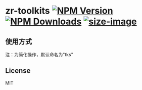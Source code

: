 # zr-toolkits [![NPM Version][npm-image]][npm-url] [![NPM Downloads][downloads-image]][downloads-url] [![size-image]][size-url]

[size-image]: https://badgen.net/bundlephobia/minzip/zr-toolkits
[size-url]: https://bundlephobia.com/result?p=zr-toolkits
[npm-image]: https://badgen.net/npm/v/zr-toolkits
[npm-url]: https://npmjs.org/package/zr-toolkits
[downloads-image]: https://badgen.net/npm/dt/zr-toolkits
[downloads-url]: https://npmjs.org/package/zr-toolkits

## 使用方式
注：为简化操作，默认命名为"tks"

<!-- ```js
npm install --save js-toolkits
```

### ES6
```js
import tks from 'js-toolkits'
tks.trim('test')
```
### CommonJS
```js
var tks = require('js-toolkits');
tks.trim('test')
```
### AMD
```js
require(['js-toolkits'],function(tks){
 tks.trim('test')
})
```
### CMD
```js
seajs.use('js-toolkits',function(undefined){
    //插件没有遵循CMD规范，这里的tks是全局的
    tks.trim('test')
});
```
### 直接引入
```js
<script src="js-toolkits.min.js"></script>
tks.trim('test')
```
## 方法说明
方法名|用途|描述
---|:-:|---
trim|字符串去空格|@param str {String} 需要处理的字符串<br>@param type {Boolean} 是否去除所有空格
each|遍历数值、对象|@param obj {Object\|Array} 遍历对象<br>@param callback {Function} 回调函数，第一个参数为val，第二个为key，这里与jquery相反
param|对象转url参数|@param obj {Object\|Array} 需要转换的对象
get|获取url参数|@param 参数为空时，获取当前url所有参数；<br>@param 参数为1个时，获取当前url的指定参数；<br>@param 参数为2个且第二个参数不为true时，获取指定url的指定参数；<br>@param 参数为2个且第二个参数为true时，获取指定url的所有参数；
test|常用字符串检测|@param type {String} 类型<br>@param str {String} 需要检测的字符串
storage| 操作sessionStorage、<br>localStorage、cookie|@param type {String\|Number} 类型(默认sessionStorage 0)，其他localStorage 1、cookie 2 这里使用了作者的另外一个小插件，具体请参考https://github.com/weijhfly/js-utils/tree/master/storage-util
min|数组最小值|@param arr {Array} 数组
max|数组最大值|@param arr {Array} 数组
sort|数组升降排序|@param arr {Array} 数组<br>@param type {Boolean} 非false、0、''、null、undefined开启降序
eq|比较两个值<br>是否相等|@param obj1 {Any}<br>@param obj2 {Any}
ajax|封装ajax方法|@param options.type {String} get或者post请求,默认get<br>@param options.url {String} 请求路径,默认当前路径<br>@param options.async {String} 同步或异步，默认true 异步<br>@param options.data {Any} 参数，可以是对象、FormData、Blob等<br>@param options.headers {Object} 设置请求头<br>@param options.timeout {Number} 超时时间，默认0，无限制，超时触发error<br>@param options.dataType {String} 响应数据的类型，默认json<br>@param options.success {Function} ajax的成功回调，返回response、options、当前XMLHttpRequest实例<br>@param options.error {Function} ajax的失败回调，返回status/'not support ajax'/'timeout'、options、当前XMLHttpRequest实例
ajaxSetup|全局设置ajax|所有回调函数返回false会阻止下一步执行<br>@param before {Function} ajax发起请求之前，返回options、xhr，可统一修改options<br>@param after {Function} ajax成功返回之后，返回response、options、xhr，可统一修改response<br>@param error {Function} ajax失败回调，返回status、options、xhr

## 代码示例
```js
/**
 * trim 字符串去除空格
 * @param str {String} 需要处理的字符串
 * @param type {Boolean} 是否去除所有空格
 */
console.log('trim-----------');

let str1 = tks.trim(' trim ');
let str2 = tks.trim(' trim test ',true);

console.log(str1);
console.log(str2);

/**
 * each 遍历数组及对象
 * @param obj {Object|Array} 遍历对象
 * @param callback {Function} 回调函数，第一个参数为val，第二个为key，这里与jquery相反
 */
console.log('each-----------');

tks.each({aa:1, bb:2, cc:3},(v,i) => {
    console.log(v,i);
})
tks.each([1,3,5,7,9],(v,i) => {
    console.log(v,i);
})

/**
 * param 对象转url参数
 * @param obj {Object|Array} 需要转换的对象
 */
console.log('param-----------');

let p = tks.param({name:'li', age:18});

console.log(p);

/**
 * get 获取url参数
 * @param 参数为空时，获取当前url所有参数；
 * @param 参数为1个时，获取当前url的指定参数；
 * @param 参数为2个且第二个参数不为true时，获取指定url的指定参数；
 * @param 参数为2个且第二个参数为true时，获取指定url的所有参数；
 */
console.log('get-----------');

let arg1 = tks.get();//所有参数
let arg2 = tks.get('name');//指定参数
let arg3 = tks.get('www.baidu.com?xx=1','xx');//指定url，指定参数
let arg4 = tks.get('www.baidu.com?xx=1&yy=2&zz=3',true);//指定url，所有参数

console.log(arg1);
console.log(arg2);
console.log(arg3);
console.log(arg4);

/**
 * test 常用字符串检测
 * @param type {String} 类型
 * @param str {String} 需要检测的字符串
 */
console.log('test-----------');

let test1 = tks.test('phone','18888888888');
let test2 = tks.test('phone','123456');
let test3 = tks.test('email','123456com');
let test4 = tks.test('email','123456@qq.com');

console.log(test1);
console.log(test2);
console.log(test3);
console.log(test4);

/**
 * storage 操作sessionStorage、localStorage、cookie
 * 这里使用了作者的另外一个小插件，具体请参考https://github.com/weijhfly/js-utils/tree/master/storage-util
 * @param type {String|Number} 类型(默认sessionStorage 0)，其他localStorage 1、cookie 2
 */
console.log('storage-----------');

//注：Chrome不支持本地html设置cookie
tks.storage().set('msg','你翩翩地路过').get('msg',function(msg){
    console.log(msg);
}).setType(1).set('msg','以为不曾留下什么').get('msg',function(msg){
    console.log(msg);
}).setType(2).set('msg','却在我心里有了思念').get('msg',function(msg){
    console.log(msg);
}).setType().set('msg','若你还记得').get('msg',function(msg){
    console.log(msg);
}).setType(1).set('msg','那个蝉鸣的夏天').get('msg',function(msg){
    console.log(msg);
}).setType(2).set('msg','有一个你，也有一个我').get('msg',function(msg){
    console.log(msg);
})

/**
 * min max 数组中最小最大数值
 * @param arr {Array} 数组
 */
console.log('min max-----------');
let min = tks.min([1,3,5,7,9]);
let max = tks.max([2,4,6,8,10]);

console.log(min,max);

/**
 * sort 数组sort方法的修复版，支持升序降序
 * @param arr {Array} 数组
 * @param type {Boolean} 非false、0、''、null、undefined开启降序
 */
console.log('sort-----------');

let sort1 = [0,1,5,10,15].sort();
let sort2 = tks.sort([0,1,5,10,15]);
let sort3 = tks.sort([0,1,5,10,15],true);

console.log(sort1);
console.log(sort2);
console.log(sort3);

/**
 * eq 比较两个值是否相等(主要参考了underscore)
 * @param obj1 {Any}
 * @param obj2 {Any}
 */
console.log('eq-----------');

let e1 = tks.eq(1,1);
let e2 = tks.eq(NaN,NaN);
let e3 = tks.eq([],[]);
let e4 = tks.eq({x: 1},{y: 2});

console.log(e1);
console.log(e2);
console.log(e3);
console.log(e4);

/**
 * ajaxSetup 全局设置ajax
 * 所有回调函数返回false会阻止下一步执行
 * @param before {Function} ajax发起请求之前，返回options、xhr，可统一修改options
 * @param after {Function} ajax成功返回之后，返回response、options、xhr，可统一修改response
 * @param error {Function} ajax失败回调，返回status、options、xhr
 */
console.log('ajaxSetup-----------');

tks.ajaxSetup.before = (options) => {
    console.log('ajaxSetup before')
    options.data.ajaxSetup = 1;
    //return false;
}
tks.ajaxSetup.after = (data) => {
    console.log('ajaxSetup after', data.match(/js-toolkits/)[0])
    //return false;
}
tks.ajaxSetup.error = (status) => {
    console.log('ajaxSetup error', status)
    //return false;
}

/**
 * ajax 封装ajax方法
 * @param options.type {String} get或者post请求,默认get
 * @param options.url {String} 请求路径,默认当前路径
 * @param options.async {String} 同步或异步，默认true 异步
 * @param options.data {Any} 参数，可以是对象、FormData、Blob等
 * @param options.headers {Object} 设置请求头
 * @param options.timeout {Number} 超时时间，默认0，无限制，超时触发error
 * @param options.dataType {String} 响应数据的类型，默认json
 * @param options.success {Function} ajax的成功回调，返回response、options、当前XMLHttpRequest实例
 * @param options.error {Function} ajax的失败回调，返回status/'not support ajax'/'timeout'、options、当前XMLHttpRequest实例
 */
console.log('ajax-----------');

tks.ajax({
    type: 'get',
    url: '',
    data: {test: 1},
    dataType: 'text',
    success: function(data, options, xhr){
        console.log(data.match(/js-toolkits/)[0], options, xhr);
    }
})

tks.ajax({
    type: 'post',
    url: '',
    data: {test: 1, post: 1},
    dataType: 'json', // 默认json，可省略
    success: function(data, options, xhr){
        console.log(data, options, xhr);
    },
    error: function(status, options, xhr){
        console.log(status, options, xhr);
    }
})
``` -->

## License

MIT
